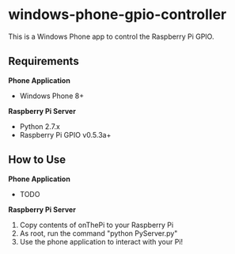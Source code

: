 windows-phone-gpio-controller
=============================

This is a Windows Phone app to control the Raspberry Pi GPIO.

Requirements
------------
**Phone Application**
* Windows Phone 8+

**Raspberry Pi Server**
* Python 2.7.x
* Raspberry Pi GPIO v0.5.3a+

How to Use
----------
**Phone Application**
* TODO

**Raspberry Pi Server**
1. Copy contents of onThePi to your Raspberry Pi
2. As root, run the command "python PyServer.py"
3. Use the phone application to interact with your Pi!